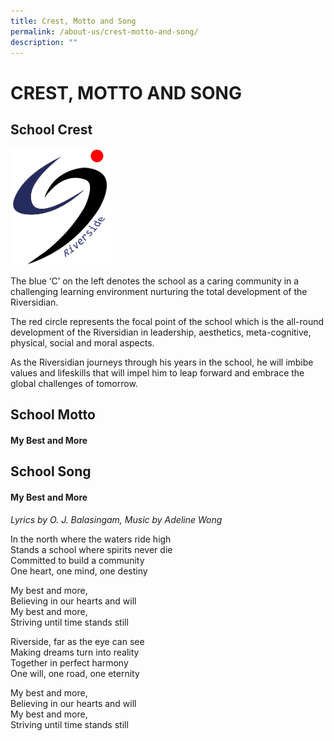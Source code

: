 ```yaml
---
title: Crest, Motto and Song
permalink: /about-us/crest-motto-and-song/
description: ""
---
```

# CREST, MOTTO AND SONG

## School Crest

<img src="/images/School%20Crest.png"  
style="width:32%">

The blue ‘C’ on the left denotes the school as a caring community in a challenging learning environment nurturing the total development of the Riversidian.
   
The red circle represents the focal point of the school which is the all-round development of the Riversidian in leadership, aesthetics, meta-cognitive, physical, social and moral aspects.


As the Riversidian journeys through his years in the school, he will imbibe values and lifeskills that will impel him to leap forward and embrace the global challenges of tomorrow.

## School Motto

#### My Best and More

## School Song

#### My Best and More

*Lyrics by O. J. Balasingam, Music by Adeline Wong*

In the north where the waters ride high  
Stands a school where spirits never die  
Committed to build a community  
One heart, one mind, one destiny

My best and more,  
Believing in our hearts and will  
My best and more,  
Striving until time stands still

Riverside, far as the eye can see  
Making dreams turn into reality  
Together in perfect harmony  
One will, one road, one eternity

My best and more,  
Believing in our hearts and will  
My best and more,  
Striving until time stands still